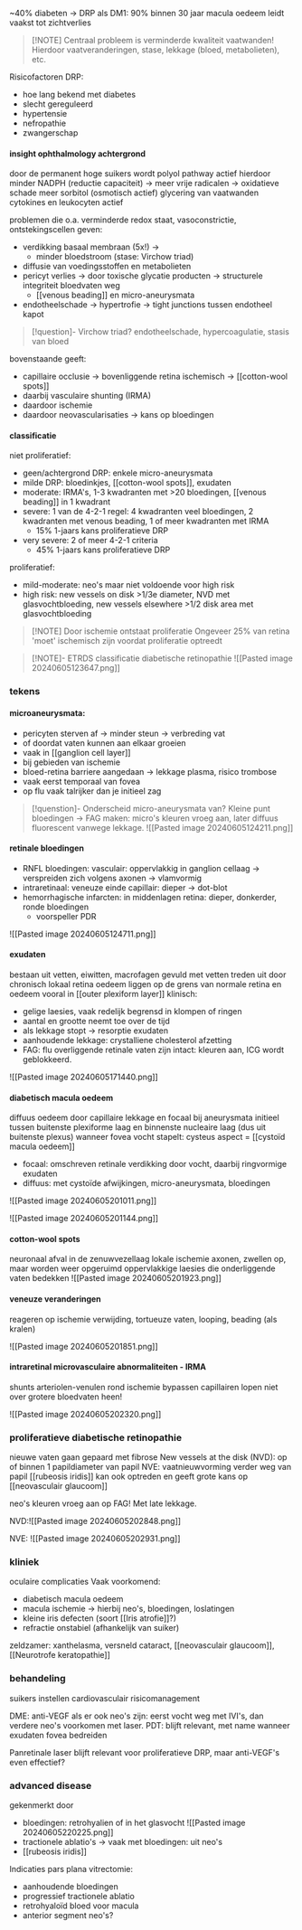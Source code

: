 ~40% diabeten -> DRP
als DM1: 90% binnen 30 jaar
macula oedeem leidt vaakst tot zichtverlies
> [!NOTE] Centraal probleem is verminderde kwaliteit vaatwanden!
> Hierdoor vaatveranderingen, stase, lekkage (bloed, metabolieten), etc.

Risicofactoren DRP:
- hoe lang bekend met diabetes
- slecht gereguleerd
- hypertensie
- nefropathie
- zwangerschap

#### insight ophthalmology achtergrond
door de permanent hoge suikers wordt polyol pathway actief
hierdoor minder NADPH (reductie capaciteit) -> meer vrije radicalen -> oxidatieve schade
meer sorbitol (osmotisch actief)
glycering van vaatwanden 
cytokines en leukocyten actief

problemen die o.a. verminderde redox staat, vasoconstrictie, ontstekingscellen geven:
- verdikking basaal membraan (5x!) -> 
	- minder bloedstroom (stase: Virchow triad)
- diffusie van voedingsstoffen en metabolieten
- pericyt verlies -> door toxische glycatie producten -> structurele integriteit bloedvaten weg
	- [[venous beading]] en micro-aneurysmata
- endotheelschade -> hypertrofie -> tight junctions tussen endotheel kapot
> [!question]- Virchow triad?
> endotheelschade, hypercoagulatie, stasis van bloed

bovenstaande geeft:
- capillaire occlusie -> bovenliggende retina ischemisch -> [[cotton-wool spots]] 
- daarbij vasculaire shunting (IRMA)
- daardoor ischemie
- daardoor neovascularisaties -> kans op bloedingen
#### classificatie
niet proliferatief:
- geen/achtergrond DRP: enkele micro-aneurysmata
- milde DRP: bloedinkjes, [[cotton-wool spots]], exudaten
- moderate: IRMA's, 1-3 kwadranten met >20 bloedingen, [[venous beading]] in 1 kwadrant
- severe: 1 van de 4-2-1 regel: 4 kwadranten veel bloedingen, 2 kwadranten met venous beading, 1 of meer kwadranten met IRMA
	- 15% 1-jaars kans proliferatieve DRP
- very severe: 2 of meer 4-2-1 criteria
	- 45% 1-jaars kans proliferatieve DRP

proliferatief:
- mild-moderate: neo's maar niet voldoende voor high risk
- high risk: new vessels on disk >1/3e diameter, NVD met glasvochtbloeding, new vessels elsewhere >1/2 disk area met glasvochtbloeding


> [!NOTE] Door ischemie ontstaat proliferatie
> Ongeveer 25% van retina 'moet' ischemisch zijn voordat proliferatie optreedt

> [!NOTE]- ETRDS classificatie diabetische retinopathie
> ![[Pasted image 20240605123647.png]]

### tekens

#### microaneurysmata:
- pericyten sterven af -> minder steun -> verbreding vat 
- of doordat vaten kunnen aan elkaar groeien
- vaak in [[ganglion cell layer]]
- bij gebieden van ischemie
- bloed-retina barriere aangedaan -> lekkage plasma, risico trombose
- vaak eerst temporaal van fovea
- op flu vaak talrijker dan je initieel zag

> [!quenstion]- Onderscheid micro-aneurysmata van?
> Kleine punt bloedingen -> FAG maken: micro's kleuren vroeg aan, later diffuus fluorescent vanwege lekkage.
> ![[Pasted image 20240605124211.png]]

#### retinale bloedingen
- RNFL bloedingen: vasculair: oppervlakkig in ganglion cellaag -> verspreiden zich volgens axonen -> vlamvormig
- intraretinaal: veneuze einde capillair: dieper -> dot-blot
- hemorrhagische infarcten: in middenlagen retina: dieper, donkerder, ronde bloedingen
	- voorspeller PDR

![[Pasted image 20240605124711.png]]

#### exudaten
bestaan uit vetten, eiwitten, macrofagen gevuld met vetten
treden uit door chronisch lokaal retina oedeem
liggen op de grens van normale retina en oedeem
vooral in [[outer plexiform layer]]
klinisch:
- gelige laesies, vaak redelijk begrensd in klompen of ringen
- aantal en grootte neemt toe over de tijd
- als lekkage stopt -> resorptie exudaten
- aanhoudende lekkage: crystalliene cholesterol afzetting
- FAG: flu overliggende retinale vaten zijn intact: kleuren aan, ICG wordt geblokkeerd.

![[Pasted image 20240605171440.png]]


#### diabetisch macula oedeem
diffuus oedeem door capillaire lekkage en focaal bij aneurysmata
initieel tussen buitenste plexiforme laag en binnenste nucleaire laag (dus uit buitenste plexus)
wanneer fovea vocht stapelt: cysteus aspect = [[cystoïd macula oedeem]]
- focaal: omschreven retinale verdikking door vocht, daarbij ringvormige exudaten
- diffuus: met cystoïde afwijkingen, micro-aneurysmata, bloedingen


![[Pasted image 20240605201011.png]]

![[Pasted image 20240605201144.png]]

#### cotton-wool spots
neuronaal afval in de zenuwvezellaag
lokale ischemie axonen, zwellen op, maar worden weer opgeruimd
oppervlakkige laesies die onderliggende vaten bedekken ![[Pasted image 20240605201923.png]]
#### veneuze veranderingen
reageren op ischemie
verwijding, tortueuze vaten, looping, beading (als kralen)

![[Pasted image 20240605201851.png]]


#### intraretinal microvasculaire abnormaliteiten - IRMA
shunts arteriolen-venulen rond ischemie
bypassen capillairen
lopen niet over grotere bloedvaten heen!

![[Pasted image 20240605202320.png]]

### proliferatieve diabetische retinopathie
nieuwe vaten gaan gepaard met fibrose
New vessels at the disk (NVD): op of binnen 1 papildiameter van papil
NVE: vaatnieuwvorming verder weg van papil
[[rubeosis iridis]] kan ook optreden en geeft grote kans op [[neovasculair glaucoom]]

neo's kleuren vroeg aan op FAG! Met late lekkage.

NVD:![[Pasted image 20240605202848.png]]

NVE:
![[Pasted image 20240605202931.png]]

### kliniek
oculaire complicaties
Vaak voorkomend:
- diabetisch macula oedeem
- macula ischemie -> hierbij neo's, bloedingen, loslatingen
- kleine iris defecten (soort [[Iris atrofie]]?)
- refractie onstabiel (afhankelijk van suiker)

zeldzamer: xanthelasma, versneld cataract, [[neovasculair glaucoom]], [[Neurotrofe keratopathie]]

### behandeling
suikers instellen
cardiovasculair risicomanagement

DME: anti-VEGF
als er ook neo's zijn: eerst vocht weg met IVI's, dan verdere neo's voorkomen met laser.
PDT: blijft relevant, met name wanneer exudaten fovea bedreiden

Panretinale laser blijft relevant voor proliferatieve DRP, maar anti-VEGF's even effectief?

### advanced disease
gekenmerkt door 
- bloedingen: retrohyalien of in het glasvocht ![[Pasted image 20240605220225.png]]
- tractionele ablatio's -> vaak met bloedingen: uit neo's
- [[rubeosis iridis]]

Indicaties pars plana vitrectomie:
- aanhoudende bloedingen
- progressief tractionele ablatio
- retrohyaloïd bloed voor macula
- anterior segment neo's?

